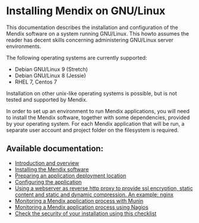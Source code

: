 # Installing Mendix on GNU/Linux

This documentation describes the installation and configuration of the Mendix software on a system running GNU/Linux. This howto assumes the reader has decent skills concerning administering GNU/Linux server environments.

The following operating systems are currently supported:

 * Debian GNU/Linux 9 (Stretch)
 * Debian GNU/Linux 8 (Jessie)
 * RHEL 7, Centos 7

Installation on other unix-like operating systems is possible, but is not tested and supported by Mendix.

In order to set up an environment to run Mendix applications, you will need to install the Mendix software, together with some dependencies, provided by your operating system. For each Mendix application that will be run, a separate user account and project folder on the filesystem is required.

## Available documentation:

 * [Introduction and overview](introduction.md)
 * [Installing the Mendix software](install-1.md)
 * [Preparing an application deployment location](install-2.md)
 * [Configuring the application](configure.md)
 * [Using a webserver as reverse http proxy to provide ssl encryption, static content and static and dynamic compression. An example: nginx](nginx.md)
 * [Monitoring a Mendix application process with Munin](munin.md)
 * [Monitoring a Mendix application process using Nagios](nagios.md)
 * [Check the security of your installation using this checklist](security.md)

